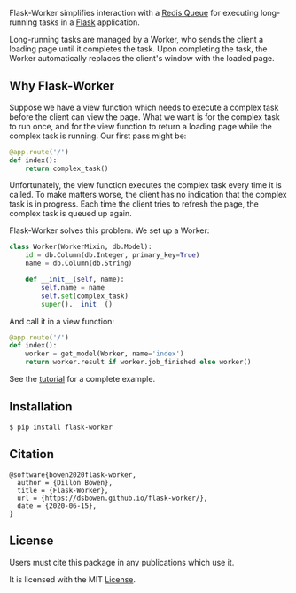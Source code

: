 Flask-Worker simplifies interaction with a [Redis Queue](https://redis.io/) for executing long-running tasks in a [Flask](https://flask.palletsprojects.com/en/1.1.x/) application. 

Long-running tasks are managed by a Worker, who sends the client a loading page until it completes the task. Upon completing the task, the Worker automatically replaces the client's window with the loaded page.

## Why Flask-Worker

Suppose we have a view function which needs to execute a complex task before the client can view the page. What we want is for the complex task to run once, and for the view function to return a loading page while the complex task is running. Our first pass might be:

```python
@app.route('/')
def index():
    return complex_task()
```

Unfortunately, the view function executes the complex task every time it is called. To make matters worse, the client has no indication that the complex task is in progress. Each time the client tries to refresh the page, the complex task is queued up again.

Flask-Worker solves this problem. We set up a Worker:

```python
class Worker(WorkerMixin, db.Model):
    id = db.Column(db.Integer, primary_key=True)
    name = db.Column(db.String)

    def __init__(self, name):
        self.name = name
        self.set(complex_task)
        super().__init__()
```

And call it in a view function:

```python
@app.route('/')
def index():
    worker = get_model(Worker, name='index')
    return worker.result if worker.job_finished else worker()
```

See the [tutorial](https://dsbowen.github.io/flask-worker/factory/) for a complete example.

## Installation

```
$ pip install flask-worker
```

## Citation

```
@software{bowen2020flask-worker,
  author = {Dillon Bowen},
  title = {Flask-Worker},
  url = {https://dsbowen.github.io/flask-worker/},
  date = {2020-06-15},
}
```

## License

Users must cite this package in any publications which use it.

It is licensed with the MIT [License](https://github.com/dsbowen/flask-worker/blob/master/LICENSE).